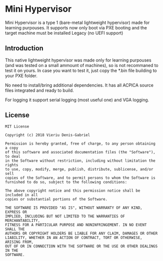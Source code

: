 # Mini Hypervisor

Mini Hypervisor is a type 1 (bare-metal lightweight hypervisor) made for learning purpouses.
It supports now only boot via PXE booting and the target machine must be installed Legacy (no UEFI support)

## Introduction

This native lightweight hypervisor was made only for learning purpouses (and was tested on a small ammount of machines), so is not recommaned to test it on yours.
In case you want to test it, just copy the *.bin file building to your PXE folder.

No need to install/bring additional dependencies. It has all ACPICA source files integrated and ready to build.

For logging it support serial logging (most useful one) and VGA logging.

## License

```
MIT License

Copyright (c) 2018 Vieriu Denis-Gabriel

Permission is hereby granted, free of charge, to any person obtaining a copy
of this software and associated documentation files (the "Software"), to deal
in the Software without restriction, including without limitation the rights
to use, copy, modify, merge, publish, distribute, sublicense, and/or sell
copies of the Software, and to permit persons to whom the Software is
furnished to do so, subject to the following conditions:

The above copyright notice and this permission notice shall be included in all
copies or substantial portions of the Software.

THE SOFTWARE IS PROVIDED "AS IS", WITHOUT WARRANTY OF ANY KIND, EXPRESS OR
IMPLIED, INCLUDING BUT NOT LIMITED TO THE WARRANTIES OF MERCHANTABILITY,
FITNESS FOR A PARTICULAR PURPOSE AND NONINFRINGEMENT. IN NO EVENT SHALL THE
AUTHORS OR COPYRIGHT HOLDERS BE LIABLE FOR ANY CLAIM, DAMAGES OR OTHER
LIABILITY, WHETHER IN AN ACTION OF CONTRACT, TORT OR OTHERWISE, ARISING FROM,
OUT OF OR IN CONNECTION WITH THE SOFTWARE OR THE USE OR OTHER DEALINGS IN THE
SOFTWARE.
```